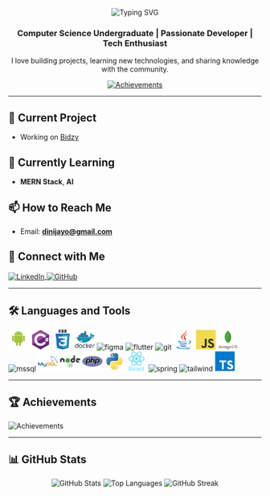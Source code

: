<p align="center">
  <img src="https://readme-typing-svg.demolab.com?font=Fira+Code&size=40&pause=1000&color=FF69B4&center=true&vCenter=true&width=700&lines=Hi+%F0%9F%91%8B,+I'm+Dinithi+Nanayakkara" alt="Typing SVG" />
</p>

<h3 align="center">Computer Science Undergraduate | Passionate Developer | Tech Enthusiast</h3>
<p align="center">I love building projects, learning new technologies, and sharing knowledge with the community.</p>

<p align="center">
  <a href="https://github.com/ryo-ma/github-profile-trophy">
    <img src="https://github-profile-trophy.vercel.app/?username=2003dinijay&theme=radical&row=2&column=3" alt="Achievements" />
  </a>
</p>

---

## 🔭 Current Project
- Working on [Bidzy](https://github.com/2003dinijay/ai-resume-analyzer)

## 🌱 Currently Learning
- **MERN Stack**, **AI**

## 📫 How to Reach Me
- Email: **dinijayo@gmail.com**  

## 💬 Connect with Me
<p align="left">
  <a href="https://linkedin.com/in/dinithi-nanayakkara" target="_blank">
    <img align="center" src="https://raw.githubusercontent.com/rahuldkjain/github-profile-readme-generator/master/src/images/icons/Social/linked-in-alt.svg" alt="LinkedIn" height="30" width="40" />
  </a>
  <a href="https://github.com/2003dinijay" target="_blank">
    <img align="center" src="https://cdn.jsdelivr.net/npm/simple-icons@v9/icons/github.svg" alt="GitHub" height="30" width="40" />
  </a>
</p>

---

## 🛠️ Languages and Tools
<p align="left">
  <img src="https://raw.githubusercontent.com/devicons/devicon/master/icons/android/android-original-wordmark.svg" alt="android" width="40" height="40"/>
  <img src="https://raw.githubusercontent.com/devicons/devicon/master/icons/csharp/csharp-original.svg" alt="csharp" width="40" height="40"/>
  <img src="https://raw.githubusercontent.com/devicons/devicon/master/icons/css3/css3-original-wordmark.svg" alt="css3" width="40" height="40"/>
  <img src="https://raw.githubusercontent.com/devicons/devicon/master/icons/docker/docker-original-wordmark.svg" alt="docker" width="40" height="40"/>
  <img src="https://www.vectorlogo.zone/logos/figma/figma-icon.svg" alt="figma" width="40" height="40"/>
  <img src="https://www.vectorlogo.zone/logos/flutterio/flutterio-icon.svg" alt="flutter" width="40" height="40"/>
  <img src="https://www.vectorlogo.zone/logos/git-scm/git-scm-icon.svg" alt="git" width="40" height="40"/>
  <img src="https://raw.githubusercontent.com/devicons/devicon/master/icons/java/java-original.svg" alt="java" width="40" height="40"/>
  <img src="https://raw.githubusercontent.com/devicons/devicon/master/icons/javascript/javascript-original.svg" alt="javascript" width="40" height="40"/>
  <img src="https://raw.githubusercontent.com/devicons/devicon/master/icons/mongodb/mongodb-original-wordmark.svg" alt="mongodb" width="40" height="40"/>
  <img src="https://www.svgrepo.com/show/303229/microsoft-sql-server-logo.svg" alt="mssql" width="40" height="40"/>
  <img src="https://raw.githubusercontent.com/devicons/devicon/master/icons/mysql/mysql-original-wordmark.svg" alt="mysql" width="40" height="40"/>
  <img src="https://raw.githubusercontent.com/devicons/devicon/master/icons/nodejs/nodejs-original-wordmark.svg" alt="nodejs" width="40" height="40"/>
  <img src="https://raw.githubusercontent.com/devicons/devicon/master/icons/php/php-original.svg" alt="php" width="40" height="40"/>
  <img src="https://raw.githubusercontent.com/devicons/devicon/master/icons/python/python-original.svg" alt="python" width="40" height="40"/>
  <img src="https://raw.githubusercontent.com/devicons/devicon/master/icons/react/react-original-wordmark.svg" alt="react" width="40" height="40"/>
  <img src="https://www.vectorlogo.zone/logos/springio/springio-icon.svg" alt="spring" width="40" height="40"/>
  <img src="https://www.vectorlogo.zone/logos/tailwindcss/tailwindcss-icon.svg" alt="tailwind" width="40" height="40"/>
  <img src="https://raw.githubusercontent.com/devicons/devicon/master/icons/typescript/typescript-original.svg" alt="typescript" width="40" height="40"/>
</p>

---

## 🏆 Achievements
<p align="left">
  <img src="https://github-profile-trophy.vercel.app/?username=2003dinijay&theme=radical&row=1&column=5&margin-w=10" alt="Achievements"/>
</p>

---

## 📊 GitHub Stats
<p align="center">
  <img src="https://github-readme-stats.vercel.app/api?username=2003dinijay&show_icons=true&theme=radical" alt="GitHub Stats" />
  <img src="https://github-readme-stats.vercel.app/api/top-langs/?username=2003dinijay&layout=compact&theme=radical" alt="Top Languages" />
  <img src="https://github-readme-streak-stats.herokuapp.com/?user=2003dinijay&theme=radical" alt="GitHub Streak" />
</p>
